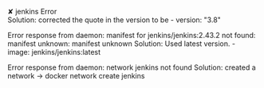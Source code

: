  ✘ jenkins Error                                                                                                                                      
Solution: corrected the quote in the version to be - version: "3.8"

Error response from daemon: manifest for jenkins/jenkins:2.43.2 not found: manifest unknown: manifest unknown
Solution: Used latest version. -     image: jenkins/jenkins:latest

Error response from daemon: network jenkins not found
Solution: created a network ->  docker network create jenkins


